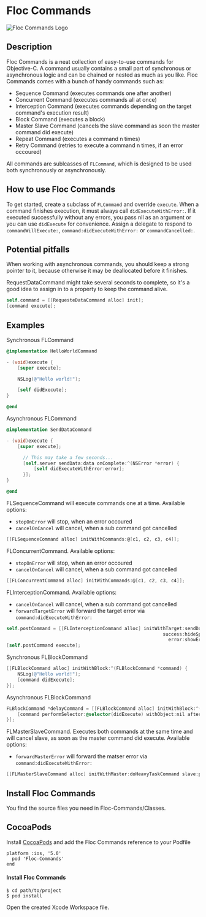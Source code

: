 # Floc Commands
![Floc Commands Logo](http://sschmid.com/Dev/iOS/Libs/Floc-Commands/Floc-Commands-128.png)

## Description
Floc Commands is a neat collection of easy-to-use commands for Objective-C.
A command usually contains a small part of synchronous or asynchronous logic and can be chained or nested
as much as you like. Floc Commands comes with a bunch of handy commands such as:

* Sequence Command (executes commands one after another)
* Concurrent Command (executes commands all at once)
* Interception Command (executes commands depending on the target command's execution result)
* Block Command (executes a block)
* Master Slave Command (cancels the slave command as soon the master command did execute)
* Repeat Command (executes a command n times)
* Retry Command (retries to execute a command n times, if an error occoured)

All commands are sublcasses of `FLCommand`, which is designed to be used both synchronously or asynchronously.

## How to use Floc Commands
To get started, create a subclass of `FLCommand` and override `execute`. When a command finishes execution,
it must always call `didExecuteWithError:`. If it executed successfully without any errors, you pass nil as an argument
or you can use `didExecute` for convenience. Assign a delegate to respond to `commandWillExecute:`,
`command:didExecuteWithError:` or `commandCancelled:`.

## Potential pitfalls
When working with asynchronous commands, you should keep a strong pointer to it, because otherwise it may be
deallocated before it finishes.

RequestDataCommand might take several seconds to complete, so it's a good idea to assign in to a property to keep
the command alive.
```objective-c
self.command = [[RequesteDataCommand alloc] init];
[command execute];
```

## Examples
Synchronous FLCommand

```objective-c
@implementation HelloWorldCommand

- (void)execute {
    [super execute];

    NSLog(@"Hello world!");

    [self didExecute];
}

@end
```

Asynchronous FLCommand

```objective-c
@implementation SendDataCommand

- (void)execute {
    [super execute];

      // This may take a few seconds...
      [self.server sendData:data onComplete:^(NSError *error) {
          [self didExecuteWithError:error];
      }];
}

@end
```

FLSequenceCommand will execute commands one at a time.
Available options:
* `stopOnError` will stop, when an error occoured
* `cancelOnCancel` will cancel, when a sub command got cancelled

```objective-c
[[FLSequenceCommand alloc] initWithCommands:@[c1, c2, c3, c4]];
```

FLConcurrentCommand.
Available options:
* `stopOnError` will stop, when an error occoured
* `cancelOnCancel` will cancel, when a sub command got cancelled

```objective-c
[[FLConcurrentCommand alloc] initWithCommands:@[c1, c2, c3, c4]];
```

FLInterceptionCommand.
Available options:
* `cancelOnCancel` will cancel, when a sub command got cancelled
* `forwardTargetError` will forward the target error via `command:didExecuteWithError:`

```objective-c
self.postCommand = [[FLInterceptionCommand alloc] initWithTarget:sendDataCommand
                                                         success:hideSpinnerCommand
                                                           error:showErrorAlertCommand];
[self.postCommand execute];
```

Synchronous FLBlockCommand

```objective-c
[[FLBlockCommand alloc] initWithBlock:^(FLBlockCommand *command) {
    NSLog(@"Hello world!");
    [command didExecute];
}];
```

Asynchronous FLBlockCommand

```objective-c
FLBlockCommand *delayCommand = [[FLBlockCommand alloc] initWithBlock:^(FLBlockCommand *command) {
    [command performSelector:@selector(didExecute) withObject:nil afterDelay:1];
}];
```

FLMasterSlaveCommand. Executes both commands at the same time and will cancel slave, as soon as the master command did execute.
Available options:
* `forwardMasterError` will forward the matser error via `command:didExecuteWithError:`

```objective-c
[[FLMasterSlaveCommand alloc] initWithMaster:doHeavyTaskCommand slave:playJeopardyMusicCommand];
```

## Install Floc Commands
You find the source files you need in Floc-Commands/Classes.

## CocoaPods
Install [CocoaPods] and add the Floc Commands reference to your Podfile

```
platform :ios, '5.0'
  pod 'Floc-Commands'
end
```

#### Install Floc Commands

```
$ cd path/to/project
$ pod install
```

Open the created Xcode Workspace file.

[CocoaPods]: http://cocoapods.org
